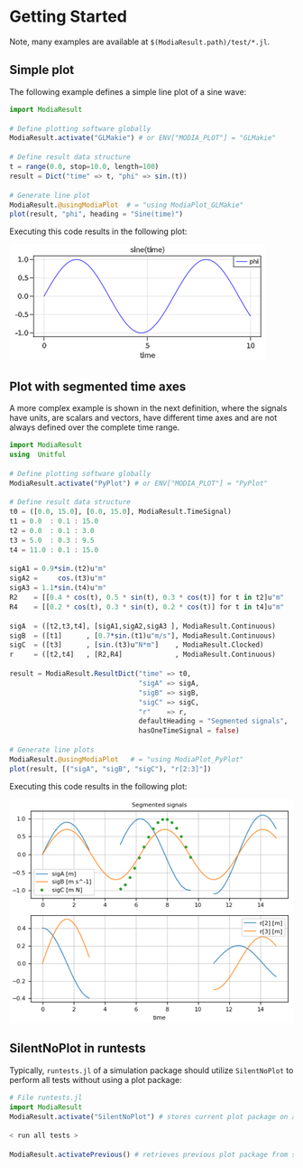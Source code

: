 # Getting Started

Note, many examples are available at `$(ModiaResult.path)/test/*.jl`.


## Simple plot

The following example defines a simple line plot of a sine wave:

```julia
import ModiaResult

# Define plotting software globally
ModiaResult.activate("GLMakie") # or ENV["MODIA_PLOT"] = "GLMakie"

# Define result data structure
t = range(0.0, stop=10.0, length=100)
result = Dict("time" => t, "phi" => sin.(t))

# Generate line plot
ModiaResult.@usingModiaPlot  # = "using ModiaPlot_GLMakie"
plot(result, "phi", heading = "Sine(time)")
```
Executing this code results in the following plot:

![SinePlot](../resources/images/sine-plot.png)


## Plot with segmented time axes

A more complex example is shown in the next definition, where the signals have units, are scalars and vectors, have different time axes and are not always defined over the complete time range.
 

```julia
import ModiaResult
using  Unitful

# Define plotting software globally
ModiaResult.activate("PyPlot") # or ENV["MODIA_PLOT"] = "PyPlot"

# Define result data structure
t0 = ([0.0, 15.0], [0.0, 15.0], ModiaResult.TimeSignal)
t1 = 0.0  : 0.1 : 15.0
t2 = 0.0  : 0.1 : 3.0
t3 = 5.0  : 0.3 : 9.5
t4 = 11.0 : 0.1 : 15.0

sigA1 = 0.9*sin.(t2)u"m"
sigA2 =     cos.(t3)u"m"
sigA3 = 1.1*sin.(t4)u"m"
R2    = [[0.4 * cos(t), 0.5 * sin(t), 0.3 * cos(t)] for t in t2]u"m"
R4    = [[0.2 * cos(t), 0.3 * sin(t), 0.2 * cos(t)] for t in t4]u"m"

sigA  = ([t2,t3,t4], [sigA1,sigA2,sigA3 ], ModiaResult.Continuous)
sigB  = ([t1]      , [0.7*sin.(t1)u"m/s"], ModiaResult.Continuous)
sigC  = ([t3]      , [sin.(t3)u"N*m"]    , ModiaResult.Clocked)
r     = ([t2,t4]   , [R2,R4]             , ModiaResult.Continuous)
    
result = ModiaResult.ResultDict("time" => t0, 
                                "sigA" => sigA,
                                "sigB" => sigB,
                                "sigC" => sigC,
                                "r"    => r,
                                defaultHeading = "Segmented signals",
                                hasOneTimeSignal = false) 
                        
# Generate line plots                     
ModiaResult.@usingModiaPlot   # = "using ModiaPlot_PyPlot"
plot(result, [("sigA", "sigB", "sigC"), "r[2:3]"])
```

Executing this code results in the following plot:

![SegmentedSignalsPlot](../resources/images/segmented-signals-plot.png)


## SilentNoPlot in runtests

Typically, `runtests.jl` of a simulation package should utilize `SilentNoPlot` to perform all 
tests without using a plot package:

```julia
# File runtests.jl
import ModiaResult
ModiaResult.activate("SilentNoPlot") # stores current plot package on a stack

< run all tests >

ModiaResult.activatePrevious() # retrieves previous plot package from stack
```


